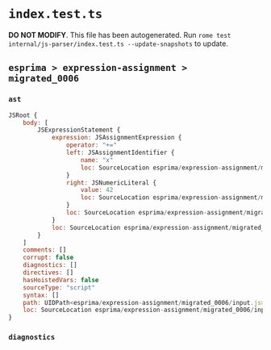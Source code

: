 # `index.test.ts`

**DO NOT MODIFY**. This file has been autogenerated. Run `rome test internal/js-parser/index.test.ts --update-snapshots` to update.

## `esprima > expression-assignment > migrated_0006`

### `ast`

```javascript
JSRoot {
	body: [
		JSExpressionStatement {
			expression: JSAssignmentExpression {
				operator: "+="
				left: JSAssignmentIdentifier {
					name: "x"
					loc: SourceLocation esprima/expression-assignment/migrated_0006/input.js 1:0-1:1 (x)
				}
				right: JSNumericLiteral {
					value: 42
					loc: SourceLocation esprima/expression-assignment/migrated_0006/input.js 1:5-1:7
				}
				loc: SourceLocation esprima/expression-assignment/migrated_0006/input.js 1:0-1:7
			}
			loc: SourceLocation esprima/expression-assignment/migrated_0006/input.js 1:0-1:7
		}
	]
	comments: []
	corrupt: false
	diagnostics: []
	directives: []
	hasHoistedVars: false
	sourceType: "script"
	syntax: []
	path: UIDPath<esprima/expression-assignment/migrated_0006/input.js>
	loc: SourceLocation esprima/expression-assignment/migrated_0006/input.js 1:0-2:0
}
```

### `diagnostics`

```

```
